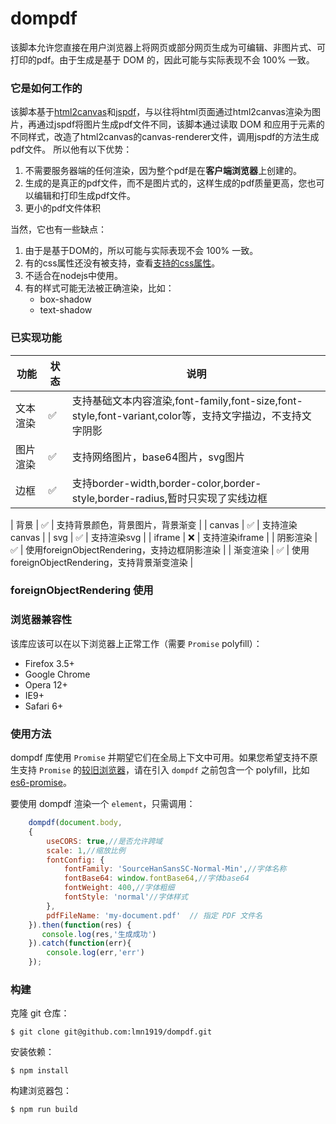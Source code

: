 dompdf
===========

<!-- [主页](https://html2canvas.hertzen.com) | [下载](https://github.com/niklasvh/html2canvas/releases) | [问题](https://github.com/niklasvh/html2canvas/discussions/categories/q-a)

[![Gitter](https://badges.gitter.im/Join%20Chat.svg)](https://gitter.im/niklasvh/html2canvas?utm_source=badge&utm_medium=badge&utm_campaign=pr-badge) 
![CI](https://github.com/niklasvh/html2canvas/workflows/CI/badge.svg?branch=master)
[![NPM Downloads](https://img.shields.io/npm/dm/html2canvas.svg)](https://www.npmjs.org/package/html2canvas)
[![NPM Version](https://img.shields.io/npm/v/html2canvas.svg)](https://www.npmjs.org/package/html2canvas) -->


该脚本允许您直接在用户浏览器上将网页或部分网页生成为可编辑、非图片式、可打印的pdf。由于生成是基于 DOM 的，因此可能与实际表现不会 100% 一致。

### 它是如何工作的
该脚本基于[html2canvas](https://github.com/niklasvh/html2canvas)和[jspdf](https://github.com/MrRio/jsPDF)，与以往将html页面通过html2canvas渲染为图片，再通过jspdf将图片生成pdf文件不同，该脚本通过读取 DOM 和应用于元素的不同样式，改造了html2canvas的canvas-renderer文件，调用jspdf的方法生成pdf文件。
所以他有以下优势：
1. 不需要服务器端的任何渲染，因为整个pdf是在**客户端浏览器**上创建的。
2. 生成的是真正的pdf文件，而不是图片式的，这样生成的pdf质量更高，您也可以编辑和打印生成pdf文件。
3. 更小的pdf文件体积
   
当然，它也有一些缺点：
1. 由于是基于DOM的，所以可能与实际表现不会 100% 一致。
2. 有的css属性还没有被支持，查看[支持的css属性](https://www.html2canvas.cn/html2canvas-features.html)。
3. 不适合在nodejs中使用。
4. 有的样式可能无法被正确渲染，比如：
    - box-shadow
    - text-shadow
  

### 已实现功能
| 功能     | 状态     | 说明                                                                          |
| -------- | -------- | ----------------------------------------------------------------------------- |
| 文本渲染 | ✅        | 支持基础文本内容渲染,font-family,font-size,font-style,font-variant,color等，支持文字描边，不支持文字阴影    |
| 图片渲染 | ✅        | 支持网络图片，base64图片，svg图片                                             |
| 边框     | ✅        | 支持border-width,border-color,border-style,border-radius,暂时只实现了实线边框 |

| 背景     | ✅        | 支持背景颜色，背景图片，背景渐变                                              |
| canvas   | ✅        | 支持渲染canvas                                                                |
| svg      | ✅        | 支持渲染svg                                                                   |
| iframe   | ❌        | 支持渲染iframe                                                                |
| 阴影渲染 | ✅      | 使用foreignObjectRendering，支持边框阴影渲染                                               |
| 渐变渲染 | ✅        | 使用foreignObjectRendering，支持背景渐变渲染                                                              |


### foreignObjectRendering 使用


### 浏览器兼容性

该库应该可以在以下浏览器上正常工作（需要 `Promise` polyfill）：

* Firefox 3.5+
* Google Chrome
* Opera 12+
* IE9+
* Safari 6+

### 使用方法

dompdf 库使用 `Promise` 并期望它们在全局上下文中可用。如果您希望支持不原生支持 `Promise` 的[较旧浏览器](http://caniuse.com/#search=promise)，请在引入 `dompdf` 之前包含一个 polyfill，比如 [es6-promise](https://github.com/jakearchibald/es6-promise)。

要使用 dompdf 渲染一个 `element`，只需调用：


```js
    dompdf(document.body, 
    {
        useCORS: true,//是否允许跨域
        scale: 1,//缩放比例
        fontConfig: {
            fontFamily: 'SourceHanSansSC-Normal-Min',//字体名称
            fontBase64: window.fontBase64,//字体base64
            fontWeight: 400,//字体粗细
            fontStyle: 'normal'//字体样式
        },
        pdfFileName: 'my-document.pdf'  // 指定 PDF 文件名
    }).then(function(res) {
       console.log(res,'生成成功')
    }).catch(function(err){
        console.log(err,'err')
    });
```

### 构建

<!-- 您可以在[这里](https://github.com/niklasvh/html2canvas/releases)下载已构建好的版本。 -->

克隆 git 仓库：

    $ git clone git@github.com:lmn1919/dompdf.git

安装依赖：

    $ npm install

构建浏览器包：

    $ npm run build

<!-- ### 示例

有关更多信息和示例，请访问[主页](https://html2canvas.hertzen.com)或尝试[测试控制台](https://html2canvas.hertzen.com/tests/)。

### 贡献

如果您希望为项目做出贡献，请将拉取请求发送到 develop 分支。在提交任何更改之前，请尝试测试这些更改是否适用于所有支持的浏览器。如果某些 CSS 属性不受支持或不完整，请在提交任何代码更改之前也为其创建适当的测试。 -->
